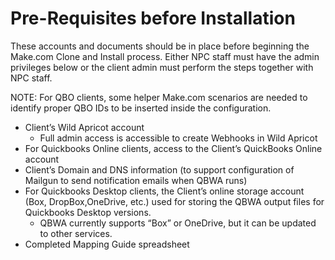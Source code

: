 # Pre-Requisites before Installation

These accounts and documents should be in place before beginning the Make.com Clone and Install process.  Either NPC staff must have the admin privileges below or the client admin must perform the steps together with NPC staff. &#x20;

NOTE:  For QBO clients, some helper Make.com scenarios are needed to identify proper QBO IDs to be inserted inside the configuration.

* Client’s Wild Apricot account&#x20;
  * Full admin access is accessible to create Webhooks in Wild Apricot
* For Quickbooks Online clients, access to the Client’s QuickBooks Online account
* Client’s Domain and DNS information  (to support configuration of Mailgun to send notification emails when QBWA runs)&#x20;
* For Quickbooks Desktop clients, the Client’s online storage account (Box, DropBox,OneDrive, etc.) used for storing the QBWA output files for Quickbooks Desktop versions. &#x20;
  * QBWA currently supports “Box” or OneDrive, but it can be updated to other services.
* Completed Mapping Guide spreadsheet

